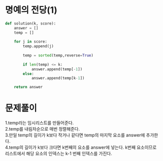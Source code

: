 # 명예의 전당(1)

~~~python
def solution(k, score):
    answer = []
    temp = []
    
    for j in score:
        temp.append(j)
        
        temp = sorted(temp,reverse=True)
        
        if len(temp) <= k:
            answer.append(temp[-1])
        else:
            answer.append(temp[k-1])

    return answer
~~~

# 문제풀이
<div>1.temp라는 임시리스트를 만들어준다.</div>

<div>2.temp를 내림차순으로 매번 정렬해준다.</div>

<div>3.만일 temp의 길이가 k보다 작거나 같다면 temp의 마지막 요소를 answer에 추가한다.</div>

<div>4.temp의 길이가 k보다 크다면 k번째의 요소를 answer에 넣는다. k번째 요소이므로 리스트에서 해당 요소의 인덱스는 k-1 번째 인덱스를 가진다.</div>
